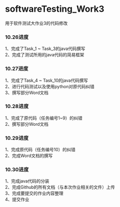 # softwareTesting_Work3
用于软件测试大作业3的代码修改
### 10.26进度  
1、完成了Task_1 ~ Task_3的java代码撰写  
2、完成了测试所用的java代码的简易框架  
### 10.27进度  
1、完成了Task_4 ~ Task_10的java代码撰写  
2、进行代码测试以及使用python对原代码纠错  
3、撰写部分Word文档
### 10.28进度  
1、完成了原代码（任务编号1~9）的纠错  
2、撰写部分Word文档  
### 10.29进度
1、完成原代码（任务编号10）的纠错  
2、完成Word文档的撰写  
### 10.30进度
1、完成java代码的分装  
2、完成Github的所有文档（与本次作业相关的文件）上传  
3、完成要提交的作业内容整理  
4、提交作业  
